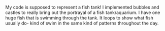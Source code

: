 My code is supposed to represent a fish tank! I implemented bubbles and castles to really bring
out the portrayal of a fish tank/aquarium. I have one huge fish that is swimming through the 
tank. It loops to show what fish usually do- kind of swim in the same kind of patterns 
throughout the day.
